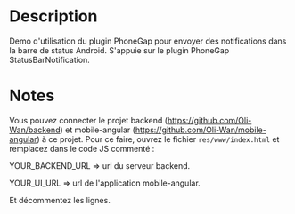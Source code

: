 Description
===========

Demo d'utilisation du plugin PhoneGap pour envoyer des notifications dans la barre de status Android. S'appuie sur le plugin PhoneGap StatusBarNotification.

Notes
=====

Vous pouvez connecter le projet backend (https://github.com/Oli-Wan/backend) et mobile-angular (https://github.com/Oli-Wan/mobile-angular) à ce projet. Pour ce faire, ouvrez le fichier `res/www/index.html` et remplacez dans le code JS commenté :

YOUR_BACKEND_URL => url du serveur backend.

YOUR_UI_URL => url de l'application mobile-angular.

Et décommentez les lignes.
